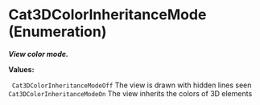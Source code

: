 # Cat3DColorInheritanceMode (Enumeration)

**_View color mode._**

**Values:**

` Cat3DColorInheritanceModeOff`      The view is drawn with hidden lines seen
` Cat3DColorInheritanceModeOn`      The view inherits the colors of 3D elements